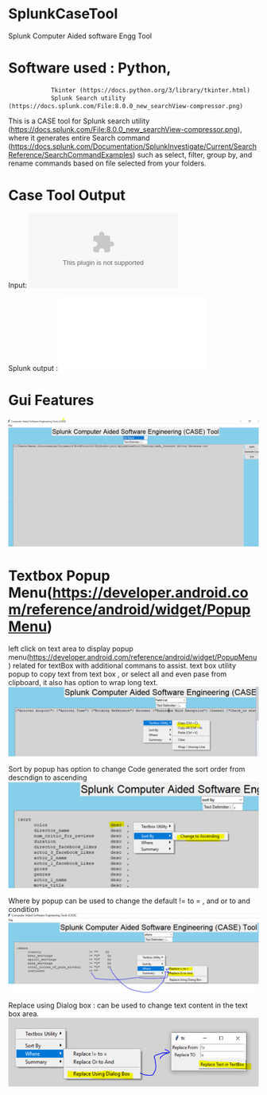 #                                  SplunkCaseTool
Splunk Computer Aided software Engg Tool

#  Software used : Python, 
                Tkinter (https://docs.python.org/3/library/tkinter.html)  
                Splunk Search utility (https://docs.splunk.com/File:8.0.0_new_searchView-compressor.png)

This   is a  CASE tool for Splunk search utility (https://docs.splunk.com/File:8.0.0_new_searchView-compressor.png), where it generates entire Search command (https://docs.splunk.com/Documentation/SplunkInvestigate/Current/SearchReference/SearchCommandExamples)  such as select, filter, group by, and  rename commands based on file selected from your folders.
                  
 #                   Case Tool Output  
                  
                  
Input: ![Input csv file](/imdb_Internet_Movies_Database.csv)

Splunk output :![Case tool output](splunkCaseToolutput.txt)

 #                  Gui Features   


![Main Screen](/splunkcasetool.PNG)

 #                   Textbox Popup Menu(https://developer.android.com/reference/android/widget/PopupMenu) 

left click on text area to display popup menu(https://developer.android.com/reference/android/widget/PopupMenu) related for textBox with additional commans to assist.
text box utility popup to copy text from text box , or select all and even pase from clipboard, it also has option to wrap long text.
![Popupmenu For text](/popupmenuhiForTextbox.PNG)

Sort by popup has option to change Code generated the sort order from descndign to ascending
![Popupmenu For text](/popupmenuhiForTextboxSortBY.PNG)


Where by popup can be used  to change the default != to = , and or to and condition
![Popupmenu For text](/popupmenuhiForTextboxwhereby.PNG)

Replace using Dialog box :  can be used  to change text content in the text box area.
![Popupmenu For text](/replaceusingdialog.PNG)
